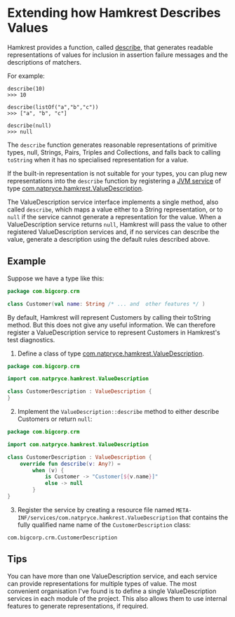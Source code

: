 # Extending how Hamkrest Describes Values

Hamkrest provides a function, called [describe][], that generates readable representations of values for inclusion in
assertion failure messages and the descriptions of matchers.

For example:

```
describe(10)
>>> 10

describe(listOf("a","b","c"))
>>> ["a", "b", "c"]

describe(null)
>>> null
```

The `describe` function generates reasonable representations of primitive types, null, Strings, Pairs, 
Triples and Collections, and falls back to calling `toString` when it has no specialised representation for
a value.

If the built-in representation is not suitable for your types, you can plug new representations into the `describe` function by registering a [JVM service][] of type [com.natpryce.hamkrest.ValueDescription][].

The ValueDescription service interface implements a single method, also called `describe`, which maps a value either to 
a String representation, or to `null` if the service cannot generate a representation for the value.  When a 
ValueDescription service returns `null`, Hamkrest will pass the value to other registered ValueDescription services and,
if no services can describe the value, generate a description using the default rules described above.

## Example

Suppose we have a type like this:

```kotlin
package com.bigcorp.crm

class Customer(val name: String /* ... and  other features */ )
```
By default, Hamkrest will represent Customers by calling their toString method.  But this does not give any useful
information.  We can therefore register a ValueDescription service to represent Customers in Hamkrest's test diagnostics.

1. Define a class of type [com.natpryce.hamkrest.ValueDescription][].

```kotlin
package com.bigcorp.crm

import com.natpryce.hamkrest.ValueDescription

class CustomerDescription : ValueDescription {
}
```

2. Implement the `ValueDescription::describe` method to either describe Customers or return `null`:

```kotlin
package com.bigcorp.crm

import com.natpryce.hamkrest.ValueDescription

class CustomerDescription : ValueDescription {
    override fun describe(v: Any?) =
        when (v) {
            is Customer -> "Customer[${v.name}]"
            else -> null
        }
}
```

3. Register the service by creating a resource file named `META-INF/services/com.natpryce.hamkrest.ValueDescription` that contains the fully qualified name name of the `CustomerDescription` class:

```
com.bigcorp.crm.CustomerDescription
```

## Tips

You can have more than one ValueDescription service, and each service can provide representations for multiple types of value.  The most convenient organisation I've found is to define a single ValueDescription services in each module of the project. This also allows them to use internal features to generate representations, if required.

[describe]: https://github.com/npryce/hamkrest/blob/master/src/main/kotlin/com/natpryce/hamkrest/describe.kt
[JVM service]: https://docs.oracle.com/en/java/javase/11/docs/api/java.base/java/util/ServiceLoader.html
[com.natpryce.hamkrest.ValueDescription]: https://github.com/npryce/hamkrest/blob/master/src/main/kotlin/com/natpryce/hamkrest/ValueDescription.kt
